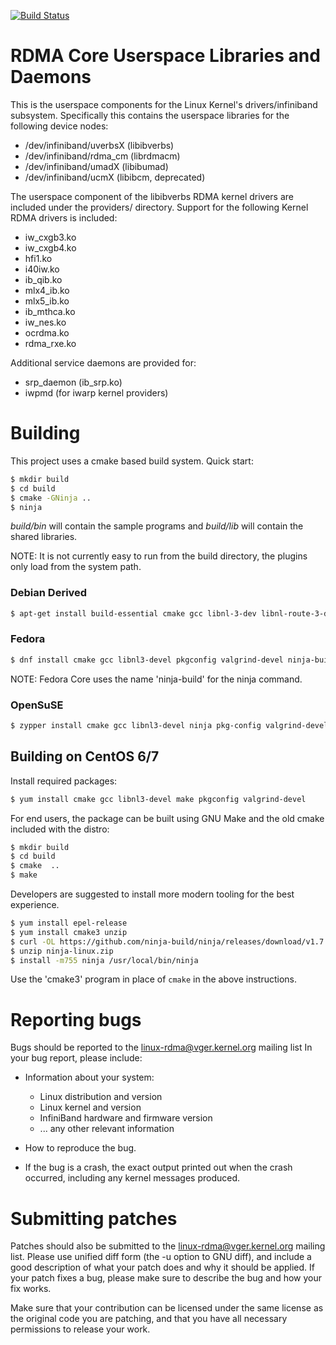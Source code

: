 [![Build Status](https://travis-ci.org/linux-rdma/rdma-core.svg?branch=master)](https://travis-ci.org/linux-rdma/rdma-core)

# RDMA Core Userspace Libraries and Daemons

This is the userspace components for the Linux Kernel's drivers/infiniband
subsystem. Specifically this contains the userspace libraries for the
following device nodes:

 - /dev/infiniband/uverbsX (libibverbs)
 - /dev/infiniband/rdma_cm (librdmacm)
 - /dev/infiniband/umadX (libibumad)
 - /dev/infiniband/ucmX (libibcm, deprecated)

The userspace component of the libibverbs RDMA kernel drivers are included
under the providers/ directory. Support for the following Kernel RDMA drivers
is included:

 - iw_cxgb3.ko
 - iw_cxgb4.ko
 - hfi1.ko
 - i40iw.ko
 - ib_qib.ko
 - mlx4_ib.ko
 - mlx5_ib.ko
 - ib_mthca.ko
 - iw_nes.ko
 - ocrdma.ko
 - rdma_rxe.ko

Additional service daemons are provided for:
 - srp_daemon (ib_srp.ko)
 - iwpmd (for iwarp kernel providers)

# Building

This project uses a cmake based build system. Quick start:

```sh
$ mkdir build
$ cd build
$ cmake -GNinja ..
$ ninja
```

*build/bin* will contain the sample programs and *build/lib* will contain the
shared libraries.

NOTE: It is not currently easy to run from the build directory, the plugins
only load from the system path.

### Debian Derived

```sh
$ apt-get install build-essential cmake gcc libnl-3-dev libnl-route-3-dev ninja-build pkg-config valgrind
```

### Fedora

```sh
$ dnf install cmake gcc libnl3-devel pkgconfig valgrind-devel ninja-build
```

NOTE: Fedora Core uses the name 'ninja-build' for the ninja command.

### OpenSuSE

```sh
$ zypper install cmake gcc libnl3-devel ninja pkg-config valgrind-devel
```

## Building on CentOS 6/7

Install required packages:

```sh
$ yum install cmake gcc libnl3-devel make pkgconfig valgrind-devel
```

For end users, the package can be built using GNU Make and the old cmake
included with the distro:

```sh
$ mkdir build
$ cd build
$ cmake  ..
$ make
```

Developers are suggested to install more modern tooling for the best experience.

```sh
$ yum install epel-release
$ yum install cmake3 unzip
$ curl -OL https://github.com/ninja-build/ninja/releases/download/v1.7.1/ninja-linux.zip
$ unzip ninja-linux.zip
$ install -m755 ninja /usr/local/bin/ninja
```

Use the 'cmake3' program in place of `cmake` in the above instructions.

# Reporting bugs

Bugs should be reported to the <linux-rdma@vger.kernel.org> mailing list
In your bug report, please include:

 * Information about your system:
   - Linux distribution and version
   - Linux kernel and version
   - InfiniBand hardware and firmware version
   - ... any other relevant information

 * How to reproduce the bug.

 * If the bug is a crash, the exact output printed out when the crash
   occurred, including any kernel messages produced.

# Submitting patches

Patches should also be submitted to the <linux-rdma@vger.kernel.org>
mailing list.  Please use unified diff form (the -u option to GNU diff),
and include a good description of what your patch does and why it should
be applied.  If your patch fixes a bug, please make sure to describe the
bug and how your fix works.

Make sure that your contribution can be licensed under the same
license as the original code you are patching, and that you have all
necessary permissions to release your work.
